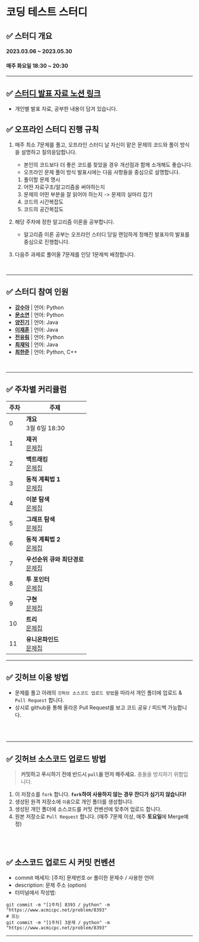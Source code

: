 
# 코딩 테스트 스터디

## ✅ 스터디 개요
#### 2023.03.06 ~ 2023.05.30
#### 매주 화요일 18:30 ~ 20:30
---
## ✅ [스터디 발표 자료 노션 링크](https://gkswns3708.notion.site/2d7ea7afde964bd6b20880b1ed420cfd)
- 개인별 발표 자료, 공부한 내용이 담겨 있습니다. 

## ✅ 오프라인 스터디 진행 규칙
1. 매주 최소 7문제를 풀고, 오프라인 스터디 날 자신이 맡은 문제의 코드와 풀이 방식을 설명하고 질의응답합니다.
    - 본인의 코드보다 더 좋은 코드를 찾았을 경우 개선점과 함께 소개해도 좋습니다.
    - 오프라인 문제 풀이 방식 발표시에는 다음 사항들을 중심으로 설명합니다.
	1. 풀이할 문제 명시
	2. 어떤 자료구조/알고리즘을 써야하는지
	3. 문제의 어떤 부분을 잘 읽어야 하는지 -> 문제의 실마리 잡기
	4. 코드의 시간복잡도
	5. 코드의 공간복잡도
	
2. 해당 주차에 정한 알고리즘 이론을 공부합니다.
	- 알고리즘 이론 공부는 오프라인 스터디 당일 랜덤하게 정해진 발표자의 발표를 중심으로 진행합니다.
	
3. 다음주 과제로 풀어올 7문제를 인당 1문제씩 배정합니다.

<br />

---

## ✅ 스터디 참여 인원
- [**강수아**](https://github.com/suakang17) | 언어: Python
- [**문소연**](https://github.com/dotz0ver) | 언어: Python
- [**양진기**](https://github.com/82User) | 언어: Java
- [**이재훈**](https://github.com/abc5259) | 언어: Java
- [**전유림**](https://github.com/Jyurim) | 언어: Python 
- [**최재익**](https://github.com/Choijake) | 언어: Java
- [**최한준**](https://github.com/gkswns3708) | 언어: Python, C++
<br />

---

## ✅ 주차별 커리큘럼
| 주차 | 주제 |
|---|---|
| 0 |  **개요** <br>3월 6일 18:30
| 1 |  **재귀**  <br>[문제집](https://www.acmicpc.net/group/workbook/view/17110/54696) |
| 2 |  **백트래킹** <br>[문제집](https://www.acmicpc.net/group/workbook/view/17110/55025) |
| 3 |  **동적 계획법 1** <br>[문제집](https://www.acmicpc.net/group/workbook/view/17110/55027) |
| 4 |  **이분 탐색** <br>[문제집](https://www.acmicpc.net/group/workbook/view/17110/55927) |
| 5 |  **그래프 탐색** <br>[문제집](https://www.acmicpc.net/group/workbook/view/17110/56306) |
| 6 | **동적 계획법 2** <br>[문제집](https://www.acmicpc.net/group/workbook/view/17110/56649) |
| 7 | **우선순위 큐와 최단경로** <br>[문제집](https://www.acmicpc.net/group/workbook/view/17110/56853)  |
| 8 | **투 포인터** <br>[문제집](https://www.acmicpc.net/group/workbook/view/17110/57279)  |
| 9 | **구현** <br>[문제집](https://www.acmicpc.net/group/workbook/view/17110/57544)  |
| 10 | **트리** <br>[문제집](https://www.acmicpc.net/group/workbook/view/17110/57906)  |
| 11 | **유니온파인드** <br>[문제집](https://www.acmicpc.net/group/workbook/view/17110/58008)  |

---
## ✅ 깃허브 이용 방법
- 문제를 풀고 아래의 `깃허브 소스코드 업로드 방법`을 따라서 개인 폴더에 업로드 & `Pull Request` 합니다.
- 상시로 github을 통해 올라온 Pull Request를 보고 코드 공유 / 피드백 가능합니다.

<br />
<br />

---

## ✅ 깃허브 소스코드 업로드 방법
> **커밋하고 푸시하기 전에 반드시 `pull`을 먼저 해주세요.** 충돌을 방지하기 위함입니다.
1. 이 저장소를 `fork` 합니다. **`fork`하여 사용하지 않는 경우 잔디가 심기지 않습니다!**
2. 생성된 원격 저장소에 `이름`으로 개인 폴더를 생성합니다.
3. 생성된 개인 폴더에 소스코드를 커밋 컨벤션에 맞추어 업로드 합니다.
4. 원본 저장소로 `Pull Request` 합니다. (매주 7문제 이상, 매주 **토요일**에 Merge예정)

<br />
<br />

## ✅ 소스코드 업로드 시 커밋 컨벤션
- commit 메세지: [주차] 문제번호 or 풀이한 문제수 / 사용한 언어
- description: 문제 주소 (option)
- 터미널에서 작성법: 
```
git commit -m "[1주차] 8393 / python" -m "https://www.acmicpc.net/problem/8393"
# 또는
git commit -m "[1주차] 3문제 / python" -m "https://www.acmicpc.net/problem/8393"
```
---

